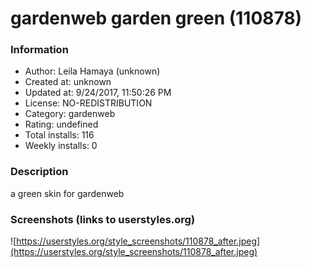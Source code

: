 # gardenweb garden green (110878)

### Information
- Author: Leila Hamaya (unknown)
- Created at: unknown
- Updated at: 9/24/2017, 11:50:26 PM
- License: NO-REDISTRIBUTION
- Category: gardenweb
- Rating: undefined
- Total installs: 116
- Weekly installs: 0


### Description
a green skin for gardenweb


### Screenshots (links to userstyles.org)
![https://userstyles.org/style_screenshots/110878_after.jpeg](https://userstyles.org/style_screenshots/110878_after.jpeg)



